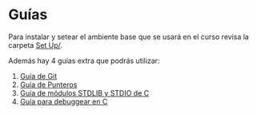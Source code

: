 # Guías

Para instalar y setear el ambiente base que se usará en el curso revisa la carpeta [Set Up/](Set%20Up).

Además hay 4 guías extra que podrás utilizar:

1) [Guía de Git](1.%20Gu%C3%ADa%20de%20GIT.pdf)
2) [Guía de Punteros](2.%20Guía%20de%20Punteros.pdf)
3) [Guía de módulos STDLIB y STDIO de C](3.%20Guía%20de%20módulos%20STDLIB%20y%20STDIO%20de%20C.pdf)
4) [Guía para debuggear en C](4.%20Gu%C3%ADa%20para%20debuggear%20en%20C.md)
